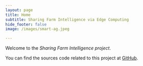 ```yaml
---
layout: page
title: Home
subtitle: Sharing Farm Intelligence via Edge Computing
hide_footer: false
image: /images/smart-ag.jpeg

---
```


Welcome to the *Sharing Farm Intelligence project*.

You can find the sources code related to this project at [GitHub](https://github.com/CPS-SmartFarm).